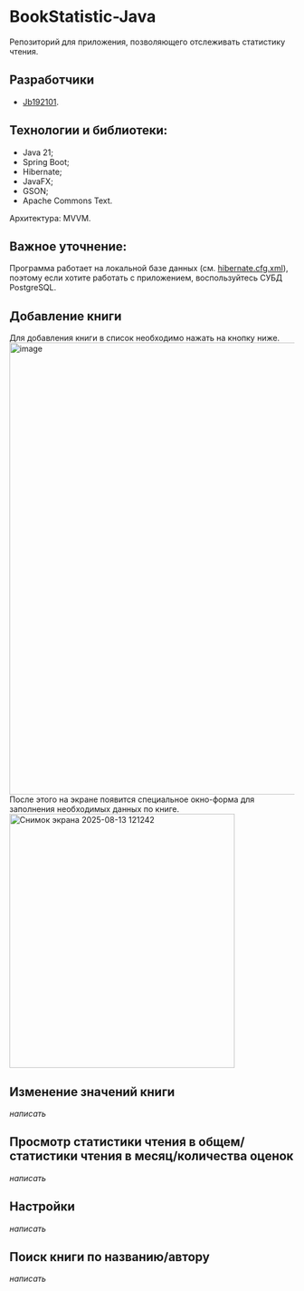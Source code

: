 # BookStatistic-Java
Репозиторий для приложения, позволяющего отслеживать статистику чтения.

## Разработчики
- [Jb192101](https://github.com/Jb192101).

## Технологии и библиотеки:
- Java 21;
- Spring Boot;
- Hibernate;
- JavaFX;
- GSON;
- Apache Commons Text.

Архитектура: MVVM.

## Важное уточнение:
Программа работает на локальной базе данных (см. [hibernate.cfg.xml](https://github.com/Jb192101/BookStatistic-Java/blob/main/src/main/resources/hibernate.cfg.xml)), поэтому если хотите работать с приложением, воспользуйтесь СУБД PostgreSQL.

## Добавление книги
Для добавления книги в список необходимо нажать на кнопку ниже.
<img width="1259" height="797" alt="image" src="https://github.com/user-attachments/assets/428f556c-10cd-4f6e-b935-4a19cba5f335" />
После этого на экране появится специальное окно-форма для заполнения необходимых данных по книге.
<img width="398" height="448" alt="Снимок экрана 2025-08-13 121242" src="https://github.com/user-attachments/assets/e946f30a-805c-4a68-b677-14eabb641f72" />

## Изменение значений книги
*написать*

## Просмотр статистики чтения в общем/статистики чтения в месяц/количества оценок
*написать*

## Настройки
*написать*

## Поиск книги по названию/автору
*написать*

